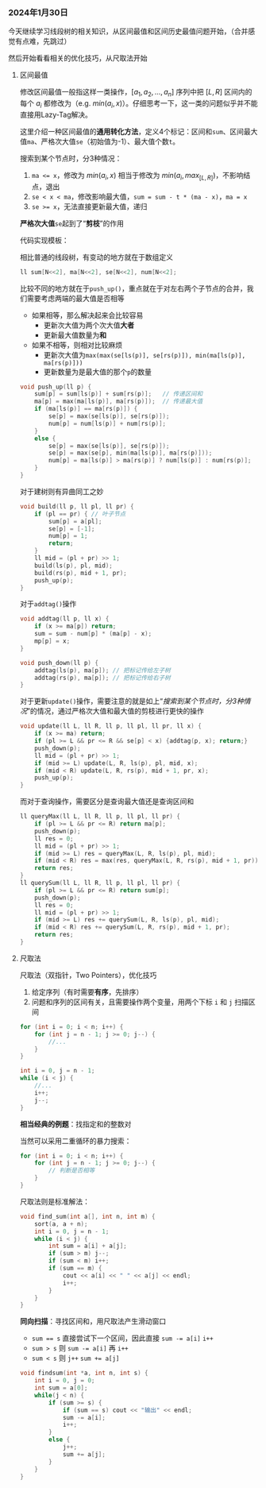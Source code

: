### 2024年1月30日

今天继续学习线段树的相关知识，从区间最值和区间历史最值问题开始，（合并感觉有点难，先跳过）

然后开始看看相关的优化技巧，从尺取法开始

1. 区间最值

   修改区间最值一般指这样一类操作，$[a_1, a_2, ..., a_n]$ 序列中把 $[L, R]$ 区间内的每个 $a_i$ 都修改为（e.g. $min(a_i, x)$）。仔细思考一下，这一类的问题似乎并不能直接用Lazy-Tag解决。

   这里介绍一种区间最值的**通用转化方法**，定义4个标记：区间和`sum`、区间最大值`ma`、严格次大值`se`（初始值为-1）、最大值个数`t`。

   搜索到某个节点时，分3种情况：

   1. `ma <= x`，修改为 $min(a_i, x)$ 相当于修改为 $min(a_i, max_{[L,R]})$，不影响结点，退出
   2. `se < x < ma`，修改影响最大值，`sum = sum - t * (ma - x)`，`ma = x`
   3. `se >= x`，无法直接更新最大值，递归

   **严格次大值**`se`起到了“**剪枝**”的作用

   代码实现模板：

   相比普通的线段树，有变动的地方就在于数组定义

   ```c++
   ll sum[N<<2], ma[N<<2], se[N<<2], num[N<<2];
   ```

   比较不同的地方就在于`push_up()`，重点就在于对左右两个子节点的合并，我们需要考虑两端的最大值是否相等

   - 如果相等，那么解决起来会比较容易
     - 更新次大值为两个次大值**大者**
     - 更新最大值数量为**和**
   - 如果不相等，则相对比较麻烦
     - 更新次大值为`max(max(se[ls(p)], se[rs(p)]), min(ma[ls(p)], ma[rs(p)]))`
     - 更新数量为是最大值的那个`p`的数量

   ```c++
   void push_up(ll p) {
       sum[p] = sum[ls(p)] + sum[rs(p)];   // 传递区间和
       ma[p] = max(ma[ls(p)], ma[rs(p)]);  // 传递最大值
       if (ma[ls(p)] == ma[rs(p)]) {
           se[p] = max(se[ls(p)], se[rs(p)]);
           num[p] = num[ls(p)] + num[rs(p)];
       }
       else {
           se[p] = max(se[ls(p)], se[rs(p)]);
           se[p] = max(se[p], min(ma[ls(p)], ma[rs(p)]));
           num[p] = ma[ls(p)] > ma[rs(p)] ? num[ls(p)] : num[rs(p)];
       }
   }
   ```

   对于建树则有异曲同工之妙

   ```c++
   void build(ll p, ll pl, ll pr) {
       if (pl == pr) { // 叶子节点
           sum[p] = a[pl];
           se[p] = [-1];
           num[p] = 1;
           return;
       }
       ll mid = (pl + pr) >> 1;
       build(ls(p), pl, mid);
       build(rs(p), mid + 1, pr);
       push_up(p);
   }
   ```

   对于`addtag()`操作

   ```c++
   void addtag(ll p, ll x) {
       if (x >= ma[p]) return;
       sum = sum - num[p] * (ma[p] - x);
       mp[p] = x;
   } 
   ```

   

   ```c++
   void push_down(ll p) {
       addtag(ls(p), ma[p]); // 把标记传给左子树
       addtag(rs(p), ma[p]); // 把标记传给右子树
   }
   ```

   对于更新`update()`操作，需要注意的就是如上“*搜索到某个节点时，分3种情况*”的情况，通过严格次大值和最大值的剪枝进行更快的操作

   ```c++
   void update(ll L, ll R, ll p, ll pl, ll pr, ll x) {
       if (x >= ma) return;
       if (pl >= L && pr <= R && se[p] < x) {addtag(p, x); return;}
       push_down(p);
       ll mid = (pl + pr) >> 1;
       if (mid >= L) update(L, R, ls(p), pl, mid, x);
       if (mid < R) update(L, R, rs(p), mid + 1, pr, x);
       push_up(p);
   }
   ```

   而对于查询操作，需要区分是查询最大值还是查询区间和

   ```c++
   ll queryMax(ll L, ll R, ll p, ll pl, ll pr) {
       if (pl >= L && pr <= R) return ma[p];
       push_down(p);
       ll res = 0;
       ll mid = (pl + pr) >> 1;
       if (mid >= L) res = queryMax(L, R, ls(p), pl, mid);
       if (mid < R) res = max(res, queryMax(L, R, rs(p), mid + 1, pr));
       return res;
   }
   ll querySum(ll L, ll R, ll p, ll pl, ll pr) {
       if (pl >= L && pr <= R) return sum[p];
       push_down(p);
       ll res = 0;
       ll mid = (pl + pr) >> 1;
       if (mid >= L) res += querySum(L, R, ls(p), pl, mid);
       if (mid < R) res += querySum(L, R, rs(p), mid + 1, pr);
       return res;
   }
   ```

2. 尺取法

   尺取法（双指针，Two Pointers），优化技巧

   1. 给定序列（有时需要**有序**，先排序）
   2. 问题和序列的区间有关，且需要操作两个变量，用两个下标 `i` 和 `j` 扫描区间

   ```c++
   for (int i = 0; i < n; i++) {
       for (int j = n - 1; j >= 0; j--) {
           //...
       }
   }
   ```

   ```c++
   int i = 0, j = n - 1;
   while (i < j) {
       //...
       i++;
       j--;
   }
   ```

   **相当经典的例题**：找指定和的整数对

   当然可以采用二重循环的暴力搜索：

   ```c++
   for (int i = 0; i < n; i++) {
       for (int j = n - 1; j >= 0; j--) {
           // 判断是否相等
       }
   }
   ```

   尺取法则是标准解法：

   ```c++
   void find_sum(int a[], int n, int m) {
       sort(a, a + n);
       int i = 0, j = n - 1;
       while (i < j) {
           int sum = a[i] + a[j];
           if (sum > m) j--;
           if (sum < m) i++;
           if (sum == m) {
               cout << a[i] << " " << a[j] << endl;
               i++;
           }
       }
   }
   ```

   **同向扫描**：寻找区间和，用尺取法产生滑动窗口
   
   - `sum == s` 直接尝试下一个区间，因此直接 `sum -= a[i]`  `i++`
   - `sum > s` 则 `sum -= a[i]` 再 `i++`
   - `sum < s` 则 `j++` `sum += a[j]`
   
   ```c++
   void findsum(int *a, int n, int s) {
       int i = 0, j = 0;
       int sum = a[0];
       while(j < n) {
           if (sum >= s) {
               if (sum == s) cout << "输出" << endl;
               sum -= a[i];
               i++;
           }
           else {
               j++;
               sum += a[j];
           }
       }
   }
   ```
   
   
   
   